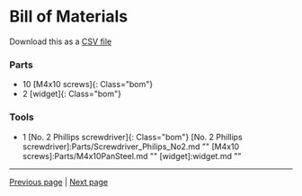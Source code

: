 # Bill of Materials

Download this as a [CSV file](index_BOM.csv)



### Parts

* 10 [M4x10 screws]{: Class="bom"} 
* 2 [widget]{: Class="bom"} 


### Tools

* 1 [No. 2 Phillips screwdriver]{: Class="bom"} 
[No. 2 Phillips screwdriver]:Parts/Screwdriver_Philips_No2.md ""
[M4x10 screws]:Parts/M4x10PanSteel.md ""
[widget]:widget.md ""




---

[Previous page](index.md) | [Next page](testpage1.md)